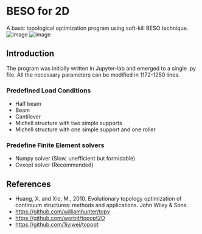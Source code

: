 # BESO for 2D
A basic topological optimization program using soft-kill BESO technique.
![image](https://github.com/ToddyXuTao/BESO-for-2D/blob/master/Examples/Long_Cantilever_Hires_Topology.png)
![image](https://github.com/ToddyXuTao/BESO-for-2D/blob/master/Examples/Long_Cantilever_Hires_History.png)

## Introduction
The program was initially written in Jupyter-lab and emerged to a single .py file.
All the necessary parameters can be modified in 1172-1250 lines.

### Predefined Load Conditions
- Half beam
- Beam
- Cantilever
- Michell structure with two simple supports
- Michell structure with one simple support and one roller

### Predefine Finite Element solvers
- Numpy solver (Slow, unefficient but formidable)
- Cvxopt solver (Recommended)

## References
- Huang, X. and Xie, M., 2010. Evolutionary topology optimization of continuum structures: methods and applications. John Wiley & Sons.
- https://github.com/williamhunter/topy
- https://github.com/worbit/topopt2D
- https://github.com/1iyiwei/topopt
